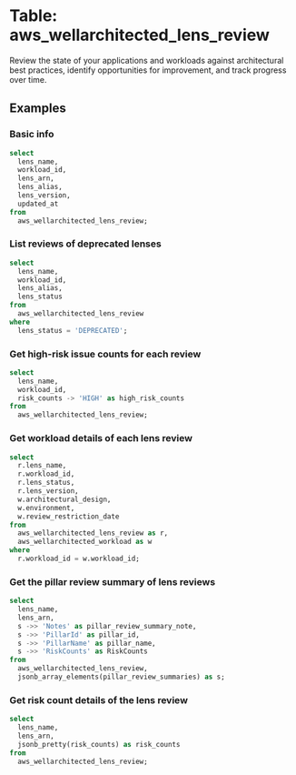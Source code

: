 # Table: aws_wellarchitected_lens_review

Review the state of your applications and workloads against architectural best practices, identify opportunities for improvement, and track progress over time.

## Examples

### Basic info

```sql
select
  lens_name,
  workload_id,
  lens_arn,
  lens_alias,
  lens_version,
  updated_at
from
  aws_wellarchitected_lens_review;
```

### List reviews of deprecated lenses

```sql
select
  lens_name,
  workload_id,
  lens_alias,
  lens_status
from
  aws_wellarchitected_lens_review
where
  lens_status = 'DEPRECATED';
```

### Get high-risk issue counts for each review

```sql
select
  lens_name,
  workload_id,
  risk_counts -> 'HIGH' as high_risk_counts
from
  aws_wellarchitected_lens_review;
```

### Get workload details of each lens review

```sql
select
  r.lens_name,
  r.workload_id,
  r.lens_status,
  r.lens_version,
  w.architectural_design,
  w.environment,
  w.review_restriction_date
from
  aws_wellarchitected_lens_review as r,
  aws_wellarchitected_workload as w
where
  r.workload_id = w.workload_id;
```

### Get the pillar review summary of lens reviews

```sql
select
  lens_name,
  lens_arn,
  s ->> 'Notes' as pillar_review_summary_note,
  s ->> 'PillarId' as pillar_id,
  s ->> 'PillarName' as pillar_name,
  s ->> 'RiskCounts' as RiskCounts
from
  aws_wellarchitected_lens_review,
  jsonb_array_elements(pillar_review_summaries) as s;
```

### Get risk count details of the lens review

```sql
select
  lens_name,
  lens_arn,
  jsonb_pretty(risk_counts) as risk_counts
from
  aws_wellarchitected_lens_review;
```